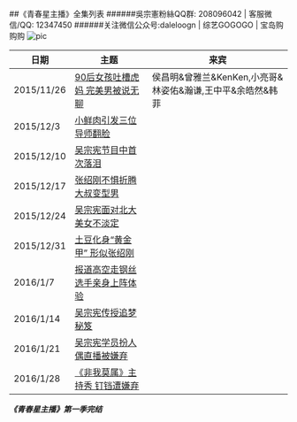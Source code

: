 ##《青春星主播》全集列表
######吳宗憲粉絲QQ群: 208096042  |  客服微信/QQ: 12347450
######关注微信公众号:daleloogn | 综艺GOGOGO | 宝岛购购购
![pic](http://imgsrc.baidu.com/forum/w%3D580/sign=cffc4b9a44a98226b8c12b2fba83b97a/5e0465d12f2eb938bf68b31dd2628535e4dd6f3f.jpg)

日期|主题|来宾
----|----|----
|2015/11/26|[90后女孩吐槽虎妈 完美男被说无聊](http://www.iqiyi.com/v_19rrkbun8o.html)|侯昌明&曾雅兰&KenKen,小亮哥&林姿佑&瀚谦,王中平&余皓然&韩菲
|2015/12/3|[小鲜肉引发三位导师翻脸](http://www.iqiyi.com/v_19rrkapvis.html)
|2015/12/10|[吴宗宪节目中首次落泪](http://www.iqiyi.com/v_19rrkinas8.html)
|2015/12/17|[张绍刚不惧折腾 大叔变型男](http://www.iqiyi.com/v_19rrkgmip8.html)
|2015/12/24|[吴宗宪面对北大美女不淡定](http://www.iqiyi.com/v_19rrkfliy0.html)
|2015/12/31|[土豆化身“黄金甲” 形似张绍刚](http://www.iqiyi.com/v_19rrkejv7w.html)
|2016/1/7|[报道高空走钢丝 选手亲身上阵体验](http://www.iqiyi.com/v_19rrl666r8.html)
|2016/1/14|[吴宗宪传授追梦秘笈](http://www.iqiyi.com/v_19rrl57qjk.html)
|2016/1/21|[吴宗宪学员扮人偶直播被嫌弃](http://www.iqiyi.com/v_19rrl47l7c.html)
|2016/1/28|[《非我莫属》主持秀 钉铛遭嫌弃](http://www.iqiyi.com/v_19rrlbt9gk.html)
***《青春星主播》第一季完结***

